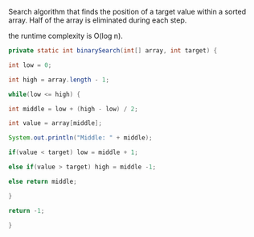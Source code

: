Search algorithm that finds the position of a target value within a sorted array.
Half of the array is eliminated during each step.

the runtime complexity is O(log n).

```java
private static int binarySearch(int[] array, int target) {

int low = 0;

int high = array.length - 1;

while(low <= high) {

int middle = low + (high - low) / 2;

int value = array[middle];

System.out.println("Middle: " + middle);

if(value < target) low = middle + 1;

else if(value > target) high = middle -1;

else return middle;

}

return -1;

}
```